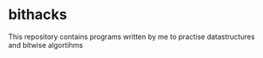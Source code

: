 # bithacks


This repository contains programs written by me to practise datastructures and bitwise algortihms
